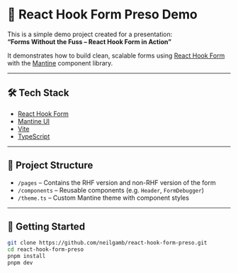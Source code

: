 # 🧾 React Hook Form Preso Demo

This is a simple demo project created for a presentation:  
**“Forms Without the Fuss – React Hook Form in Action”**

It demonstrates how to build clean, scalable forms using [React Hook Form](https://react-hook-form.com) with the [Mantine](https://mantine.dev/) component library.

---

## 🛠 Tech Stack

- [React Hook Form](https://react-hook-form.com/)
- [Mantine UI](https://mantine.dev/)
- [Vite](https://vitejs.dev/)
- [TypeScript](https://www.typescriptlang.org/)

---

## 📁 Project Structure

- `/pages` – Contains the RHF version and non-RHF version of the form
- `/components` – Reusable components (e.g. `Header`, `FormDebugger`)
- `/theme.ts` – Custom Mantine theme with component styles

---

## 🚀 Getting Started

```bash
git clone https://github.com/neilgamb/react-hook-form-preso.git
cd react-hook-form-preso
pnpm install
pnpm dev
```
